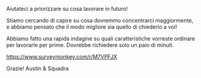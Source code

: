 Aiutateci a priorizzare su cosa lavorare in futuro!

Stiamo cercando di capire su cosa dovremmo concentrarci maggiormente, e abbiamo pensato che il modo migliore sia quello di chiederlo a voi!

Abbiamo fatto una rapida indagine su quali caratteristiche vorreste ordinare per lavorarle per prime. Dovrebbe richiedere solo un paio di minuti.

https://www.surveymonkey.com/r/M7VPFJX

Grazie! Austin & Squadra